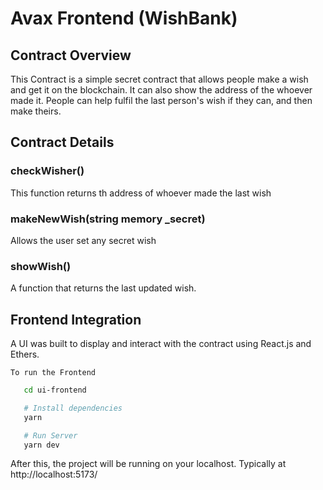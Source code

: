 # Avax Frontend (WishBank)

## Contract Overview

This Contract is a simple secret contract that allows people make a wish and get it on the blockchain. It can also show the address of the whoever made it. People can help fulfil the last person's wish if they can, and then make theirs.

## Contract Details

### checkWisher()

This function returns th address of whoever made the last wish

### makeNewWish(string memory _secret)

Allows the user set any secret wish

### showWish()

A function that returns the last updated wish.

## Frontend Integration

A UI was built to display and interact with the contract using React.js and Ethers.

`To run the Frontend`

```zsh
   cd ui-frontend

   # Install dependencies
   yarn

   # Run Server
   yarn dev
```

After this, the project will be running on your localhost. Typically at http://localhost:5173/